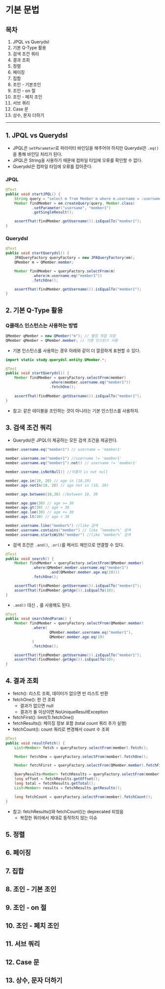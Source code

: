 # 기본 문법

## 목차

1. JPQL vs Querydsl
2. 기본 Q-Type 활용
3. 검색 조건 쿼리
4. 결과 조회
5. 정렬
6. 페이징
7. 집합
8. 조인 - 기본조인
9. 조인 - on 절
10. 조인 - 페치 조인
11. 서브 쿼리
12. Case 문
13. 상수, 문자 더하기

------



## 1. JPQL vs Querydsl

- JPQL은 `setParameter`로 파라미터 바인딩을 해주어야 하지만 Querydsl은 `.eq()`을 통해 바인딩 처리가 된다.
- JPQL은 String을 사용하기 때문에 컴파일 타임에 오류를 확인할 수 없다.
- Querydsl은 컴파일 타임에 오류를 잡아준다.

### JPQL

```java
@Test
public void startJPQL() {
    String query = "select m from Member m where m.username = :username";
    Member findMember = em.createQuery(query, Member.class)
            .setParameter("username", "member1")
            .getSingleResult();

    assertThat(findMember.getUsername()).isEqualTo("member1");
}
```

### Querydsl

```java
@Test
public void startQuerydsl() {
    JPAQueryFactory queryFactory = new JPAQueryFactory(em);
    QMember m = QMember.member;

    Member findMember = queryFactory.selectFrom(m)
            .where(m.username.eq("member1"))
            .fetchOne();

    assertThat(findMember.getUsername()).isEqualTo("member1");
}
```



## 2. 기본 Q-Type 활용

### Q클래스 인스턴스는 사용하는 방법

```java
QMember qMember = new QMember("m"); // 별칭 직접 지정
QMember qMember = QMember.member; // 기본 인스턴스 사용
```

- 기본 인스턴스를 사용하는 경우 아래와 같이 더 깔끔하게 표현할 수 있다.

```java
import static study.querydsl.entity.QMember.*;

@Test
public void startQuerydsl() {
	Member findMember = queryFactory.selectFrom(member)
					.where(member.username.eq("member1"))
					.fetchOne();
	
	assertThat(findMember.getUsername()).isEqualTo("member1");
}
```

- 참고: 같은 테이블을 조인하는 것이 아니라는 기본 인스턴스를 사용하자.



## 3. 검색 조건 쿼리

- Querydsl은 JPQL이 제공하는 모든 검색 조건을 제공한다.

```java
member.username.eq("member1") // username = 'member1'

member.username.ne("member1") //username != 'member1'
member.username.eq("member1").not() // username != 'member1'

member.username.isNotNull() //이름이 is not null

member.age.in(10, 20) // age in (10,20)
member.age.notIn(10, 20) // age not in (10, 20)

member.age.between(10,30) //between 10, 30

member.age.goe(30) // age >= 30
member.age.gt(30) // age > 30
member.age.loe(30) // age <= 30
member.age.lt(30) // age < 30

member.username.like("member%") //like 검색
member.username.contains("member") // like ‘%member%’ 검색
member.username.startsWith("member") //like ‘member%’ 검색
```

- 검색 조건은 `.and()`, `.or()`를 메서드 체인으로 연결할 수 있다.

```java
@Test
public void search() {
    Member findMember = queryFactory.selectFrom(QMember.member)
            .where(QMember.member.username.eq("member1")
                    .and(QMember.member.age.eq(10)))
            .fetchOne();

    assertThat(findMember.getUsername()).isEqualTo("member1");
    assertThat(findMember.getAge()).isEqualTo(10);
}
```

- `.and()` 대신 `,` 를 사용해도 된다.

```java
@Test
public void searchAndParam() {
    Member findMember = queryFactory.selectFrom(QMember.member)
            .where(
                    QMember.member.username.eq("member1"),
                    QMember.member.age.eq(10)
            )
            .fetchOne();

    assertThat(findMember.getUsername()).isEqualTo("member1");
    assertThat(findMember.getAge()).isEqualTo(10);
}
```



## 4. 결과 조회

- fetch(): 리스트 조회, 데이터가 없으면 빈 리스트 반환
- fetchOne(): 한 건 조회
  - 결과가 없으면 null
  - 결과가 둘 이상이면 NoUniqueResultException
- fetchFirst(): limit(1).fetchOne()
- fetchResults(): 페이징 정보 포함 (total count 쿼리 추가 실행)
- fetchCount(): count 쿼리로 변경해서 count 수 조회

```java
@Test
public void resultFetch() {
    List<Member> fetch = queryFactory.selectFrom(member).fetch();

    Member fetchOne = queryFactory.selectFrom(member).fetchOne();

    Member fetchFirst = queryFactory.selectFrom(QMember.member).fetchFirst();

    QueryResults<Member> fetchResults = queryFactory.selectFrom(member).fetchResults();
    long offset = fetchResults.getOffset();
    long total = fetchResults.getTotal();
    List<Member> results = fetchResults.getResults();

    long fetchCount = queryFactory.selectFrom(member).fetchCount();
}
```

- 참고: fetchResults()와 fetchCount()는 deprecated 되었음
  - 복잡한 쿼리에서 제대로 동작하지 않는 이슈



## 5. 정렬

## 6. 페이징

## 7. 집합

## 8. 조인 - 기본 조인

## 9. 조인 - on 절

## 10. 조인 - 페치 조인

## 11. 서브 쿼리

## 12. Case 문

## 13. 상수, 문자 더하기